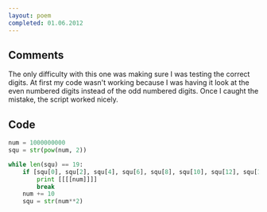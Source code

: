 ```yaml
---
layout: poem
completed: 01.06.2012
---
```


## Comments

The only difficulty with this one was making sure I was testing the correct
digits. At first my code wasn't working because I was having it look at the
even numbered digits instead of the odd numbered digits. Once I caught the
mistake, the script worked nicely.

## Code

```python
num = 1000000000
squ = str(pow(num, 2))

while len(squ) == 19:
	if [squ[0], squ[2], squ[4], squ[6], squ[8], squ[10], squ[12], squ[14], squ[16], squ[18]] == map(str, (1, 2, 3, 4, 5, 6, 7, 8, 9, 0)):
		print [[[[num]]]]
		break
	num += 10
	squ = str(num**2)
```
